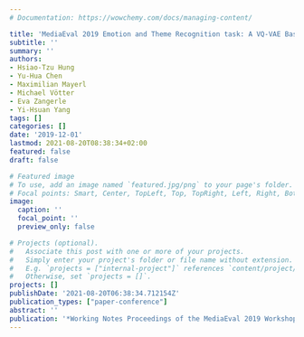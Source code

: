 ```yaml
---
# Documentation: https://wowchemy.com/docs/managing-content/

title: 'MediaEval 2019 Emotion and Theme Recognition task: A VQ-VAE Based Approach'
subtitle: ''
summary: ''
authors:
- Hsiao-Tzu Hung
- Yu-Hua Chen
- Maximilian Mayerl
- Michael Vötter
- Eva Zangerle
- Yi-Hsuan Yang
tags: []
categories: []
date: '2019-12-01'
lastmod: 2021-08-20T08:38:34+02:00
featured: false
draft: false

# Featured image
# To use, add an image named `featured.jpg/png` to your page's folder.
# Focal points: Smart, Center, TopLeft, Top, TopRight, Left, Right, BottomLeft, Bottom, BottomRight.
image:
  caption: ''
  focal_point: ''
  preview_only: false

# Projects (optional).
#   Associate this post with one or more of your projects.
#   Simply enter your project's folder or file name without extension.
#   E.g. `projects = ["internal-project"]` references `content/project/deep-learning/index.md`.
#   Otherwise, set `projects = []`.
projects: []
publishDate: '2021-08-20T06:38:34.712154Z'
publication_types: ["paper-conference"]
abstract: ''
publication: '*Working Notes Proceedings of the MediaEval 2019 Workshop*'
---
```

